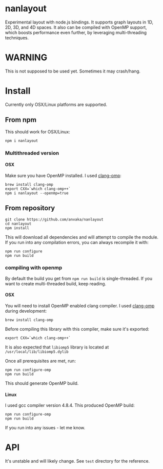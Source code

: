 # nanlayout

Experimental layout with node.js bindings. It supports graph layouts in 1D, 2D,
3D, and 4D spaces. It also can be compiled with OpenMP support, which boosts
performance even further, by leveraging multi-threading techniques.

# WARNING

This is not supposed to be used yet. Sometimes it may crash/hang.

# Install

Currently only OSX/Linux platforms are supported.


## From npm

This should work for OSX/Linux:

```
npm i nanlayout
```

### Multithreaded version

#### OSX

Make sure you have OpenMP installed. I used [clang-omp](https://clang-omp.github.io/):

```
brew install clang-omp
export CXX=`which clang-omp++`
npm i nanlayout --openmp=true
```

## From repository

``` shell
git clone https://github.com/anvaka/nanlayout
cd nanlayout
npm install
```

This will download all dependencies and will attempt to compile the module.
If you run into any compilation errors, you can always recompile it with:

``` shell
npm run configure
npm run build
```

### compiling with openmp

By default the build you get from `npm run build` is single-threaded. If you want
to create multi-threaded build, keep reading.

#### OSX

You will need to install OpenMP enabled clang compiler. I used [clang-omp](https://clang-omp.github.io/)
during development:

```
brew install clang-omp
```

Before compiling this library with this compiler, make sure it's exported:

```
export CXX=`which clang-omp++`
```

It is also expected that `libiomp5` library is located at `/usr/local/lib/libiomp5.dylib`

Once all prerequisites are met, run:

```
npm run configure-omp
npm run build
```

This should generate OpenMP build.

#### Linux

I used gcc compiler version 4.8.4. This produced OpenMP build:

```
npm run configure-omp
npm run build
```

If you run into any issues - let me know.

# API

It's unstable and will likely change. See `test` directory for the reference.
